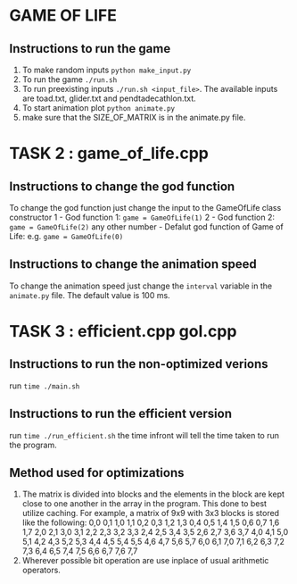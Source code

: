 # GAME OF LIFE

## Instructions to run the game
1. To make random inputs `python make_input.py`
2. To run the game `./run.sh`
3. To run preexisting inputs `./run.sh <input_file>`. The available inputs are toad.txt, glider.txt and pendtadecathlon.txt. 
4. To start animation plot `python animate.py`
5. make sure that the SIZE_OF_MATRIX is in the animate.py file. 

# TASK 2 : game_of_life.cpp
## Instructions to change the god function
To change the god function just change the input to the GameOfLife class constructor
1 - God function 1: `game = GameOfLife(1)`
2 - God function 2: `game = GameOfLife(2)`
any other number - Defalut god function of Game of Life: e.g. `game = GameOfLife(0)`

## Instructions to change the animation speed
To change the animation speed just change the `interval` variable in the `animate.py` file. The default value is 100 ms.

# TASK 3 : efficient.cpp gol.cpp
## Instructions to run the non-optimized verions
run `time ./main.sh`
## Instructions to run the efficient version
run `time ./run_efficient.sh`
the time infront will tell the time taken to run the program.

## Method used for optimizations
1. The matrix is divided into blocks and the elements in the block are kept close to one another in the array in the program. This done to best utilize caching. 
For example, a matrix of 9x9 with 3x3 blocks is stored like the following:
0,0 0,1 1,0 1,1 0,2 0,3 1,2 1,3 0,4 0,5 1,4 1,5 0,6 0,7 1,6 1,7 2,0 2,1 3,0 3,1 2,2 2,3 3,2 3,3 2,4 2,5 3,4 3,5 2,6 2,7 3,6 3,7 4,0 4,1 5,0 5,1 4,2 4,3 5,2 5,3 4,4 4,5 5,4 5,5 4,6 4,7 5,6 5,7 6,0 6,1 7,0 7,1 6,2 6,3 7,2 7,3 6,4 6,5 7,4 7,5 6,6 6,7 7,6 7,7
2. Wherever possible bit operation are use inplace of usual arithmetic operators.